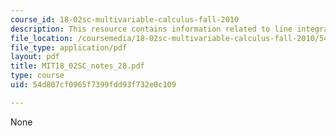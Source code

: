```yaml
---
course_id: 18-02sc-multivariable-calculus-fall-2010
description: This resource contains information related to line integrals.
file_location: /coursemedia/18-02sc-multivariable-calculus-fall-2010/54d807cf0965f7399fdd93f732e0c109_MIT18_02SC_notes_28.pdf
file_type: application/pdf
layout: pdf
title: MIT18_02SC_notes_28.pdf
type: course
uid: 54d807cf0965f7399fdd93f732e0c109

---
```

None